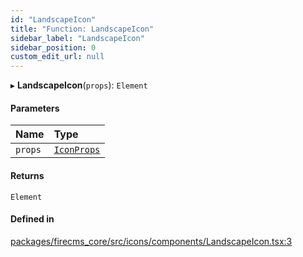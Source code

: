 ```yaml
---
id: "LandscapeIcon"
title: "Function: LandscapeIcon"
sidebar_label: "LandscapeIcon"
sidebar_position: 0
custom_edit_url: null
---
```


▸ **LandscapeIcon**(`props`): `Element`

#### Parameters

| Name | Type |
| :------ | :------ |
| `props` | [`IconProps`](../types/IconProps.md) |

#### Returns

`Element`

#### Defined in

[packages/firecms_core/src/icons/components/LandscapeIcon.tsx:3](https://github.com/FireCMSco/firecms/blob/d45f3739/packages/firecms_core/src/icons/components/LandscapeIcon.tsx#L3)
